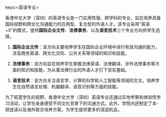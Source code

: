 keys:<英语专业>


香港中文大学（深圳）的英语专业是一门实用性强、跨学科的专业，旨在培养具备国际视野和跨文化沟通能力的应用型、复合型的外语人才。该专业采用“英语+X”的模式，提供**国际企业文传**、**法律事务**、以及**语言技术**三个专业方向供学生选择。

1. **国际企业文传**：该方向主要培养学生在国际企业环境中进行有效沟通的能力，涉及商务英语、跨文化交际、公共关系等领域的知识和技能。

2. **法律事务**：该方向旨在培养学生掌握法律英语、法律翻译、涉外法律事务等方面的知识和技能，为从事法律行业的外语人才打下坚实基础。

3. **语言技术**：该方向关注语言学、计算机科学和人工智能等领域的交叉，培养学生在自然语言处理、机器翻译、语音识别等方面的技能。

为了拓宽学生的视野，香港中文大学（深圳）英语专业还通过实地考察和体验性学习活动，让学生亲身感受不同文化背景下的沟通方式。此外，学院内还制定了本-硕连读以及海外联合培养方案，为学生提供更多的深造机会。